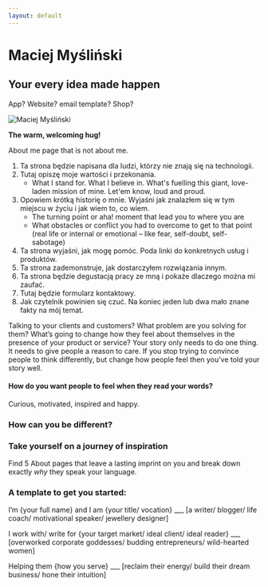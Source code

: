 ```yaml
---
layout: default
---
```


# Maciej Myśliński

## Your every idea made happen
App? Website? email template? Shop?

![Maciej Myśliński](http://2.gravatar.com/avatar/57f4fc0484a6ffa5cc1516e263a9272c?size=150)

**The warm, welcoming hug!**

About me page that is not about me.

1. Ta strona będzie napisana dla ludzi, którzy nie znają się na technologii.
2. Tutaj opiszę moje wartości i przekonania.
	* What I stand for. What I believe in. What's fuelling this giant, love-laden mission of mine. Let'em know, loud and proud.
3. Opowiem krótką historię o mnie. Wyjaśni jak znalazłem się w tym miejscu w życiu i jak wiem to, co wiem.
	* The turning point or aha! moment that lead you to where you are
	* What obstacles or conflict you had to overcome to get to that point (real life or internal or emotional – like fear, self-doubt, self-sabotage)
4. Ta strona wyjaśni, jak mogę pomóc. Poda linki do konkretnych usług i produktów.
5. Ta strona zademonstruje, jak dostarczyłem rozwiązania innym.
6. Ta strona będzie degustacją pracy ze mną i pokaże dlaczego można mi zaufać.
7. Tutaj będzie formularz kontaktowy.
8. Jak czytelnik powinien się czuć. Na koniec jeden lub dwa mało znane fakty na mój temat. 

Talking to your clients and customers?
What problem are you solving for them?
What’s going to change how they feel about themselves in the presence of your product or service?
Your story only needs to do one thing. 
It needs to give people a reason to care. 
If you stop trying to convince people to think differently, but change how people feel then you’ve told your story well.

#### How do you want people to feel when they read your words?
Curious, motivated, inspired and happy.

### How can you be different?

### Take yourself on a journey of inspiration
Find 5 About pages that leave a lasting imprint on you and break down exactly *why* they speak your language.


### A template to get you started:

I’m {your full name} and I am {your title/ vocation} ___ [a writer/ blogger/ life coach/ motivational speaker/ jewellery designer]

I work with/ write for {your target market/ ideal client/ ideal reader}  ___ [overworked corporate goddesses/ budding entrepreneurs/ wild-hearted women]

Helping them {how you serve}  ___ [reclaim their energy/ build their dream business/ hone their intuition]